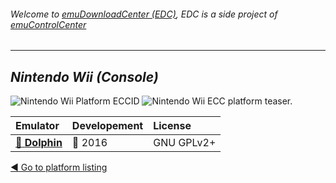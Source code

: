 ###### Welcome to [emuDownloadCenter (EDC)](https://github.com/PhoenixInteractiveNL/emuDownloadCenter/wiki/), EDC is a side project of [emuControlCenter](https://github.com/PhoenixInteractiveNL/emuControlCenter/wiki/)
***
## _Nintendo Wii (Console)_
![](https://raw.githubusercontent.com/wiki/PhoenixInteractiveNL/emuDownloadCenter/images_platform/ecc_wii_cell.png "Nintendo Wii Platform ECCID")
![](https://raw.githubusercontent.com/wiki/PhoenixInteractiveNL/emuDownloadCenter/images_platform/ecc_wii_teaser.png "Nintendo Wii ECC platform teaser.")

| Emulator | Developement | License |
|:---------|:-------------|:--------|
| [:file_folder: **Dolphin**](https://github.com/PhoenixInteractiveNL/emuDownloadCenter/wiki/Emulator-dolphin#menu) | :large_blue_circle: 2016 | GNU GPLv2+ |

[:arrow_backward: Go to platform listing](https://github.com/PhoenixInteractiveNL/emuDownloadCenter/wiki/EDC-Platform-List)
